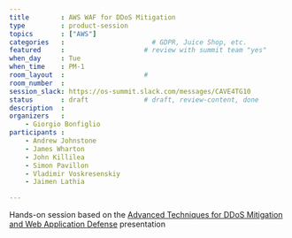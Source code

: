 ```yaml
---
title        : AWS WAF for DDoS Mitigation
type         : product-session
topics       : ["AWS"]
categories   :                      # GDPR, Juice Shop, etc.
featured     :                    # review with summit team "yes"
when_day     : Tue
when_time    : PM-1
room_layout  :                    #
room_number  :
session_slack: https://os-summit.slack.com/messages/CAVE4TG10
status       : draft              # draft, review-content, done
description  :
organizers   :
    - Giorgio Bonfiglio
participants :
    - Andrew Johnstone
    - James Wharton
    - John Killilea
    - Simon Pavillon
    - Vladimir Voskresenskiy
    - Jaimen Lathia

---
```


Hands-on session based on the [Advanced Techniques for DDoS Mitigation and Web Application Defense](http://london-summit-slides-2017.s3.amazonaws.com/Advanced%20Techniques%20for%20DDoS%20Mitigation%20and%20Web%20Application%20Defense.pdf) presentation

<!-- (add more details about DevSecOps Maturity Model here)

## WHY

(...)

## What

(...)

## Outcomes

(...)

## References

(...) -->

